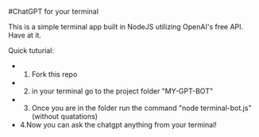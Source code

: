 #ChatGPT for your terminal

This is a simple terminal app built in NodeJS utilizing OpenAI's free API. Have at it.


Quick tuturial:

* 1. Fork this repo
* 2. in your terminal go to the project folder "MY-GPT-BOT"
* 3. Once you are in the folder run the command "node terminal-bot.js"(without quatations)
* 4.Now you can ask the chatgpt anything from your terminal! 


